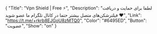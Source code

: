 {
"Title": "Vpn Shield | Free ⚡️",
"Description": "لطفا برای حمایت و دریافت فیلترشکن‌های متصل بیشتر حتما در کانال تلگرام ما عضو شوید ♥️",
"Link": "https://t.me/+rkrb8EJGoU8zMTQ0",
"Color": "#6495ED",
"Button": "عضویت",
"Show": "on"
}

